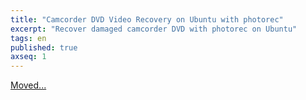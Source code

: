 ```yaml
---
title: "Camcorder DVD Video Recovery on Ubuntu with photorec"
excerpt: "Recover damaged camcorder DVD with photorec on Ubuntu"
tags: en
published: true
axseq: 1
---
```


<!-- markdownlint-capture -->
<!-- markdownlint-disable -->
<script type="text/javascript">
    window.location.href = "https://ayazar.dev/blog/17/photorec.html";
</script>
<!-- markdownlint-restore -->

[Moved...](https://ayazar.dev/blog/17/photorec.html)
